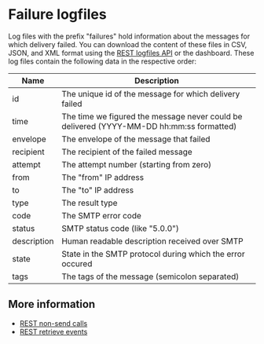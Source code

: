 # Failure logfiles

Log files with the prefix "failures" hold information about the messages
for which delivery failed. You can download the content of these files
in CSV, JSON, and XML format using the [REST logfiles API](rest-logfiles)
or the dashboard. These log files contain the following data in the respective
order:

| Name        | Description                                                                             |
| ----------- | --------------------------------------------------------------------------------------- |
| id          | The unique id of the message for which delivery failed                                  |
| time        | The time we figured the message never could be delivered (YYYY-MM-DD hh:mm:ss formatted)|
| envelope    | The envelope of the message that failed                                                 |
| recipient   | The recipient of the failed message                                                     |
| attempt     | The attempt number (starting from zero)                                                 |
| from        | The "from" IP address                                                                   |
| to          | The "to" IP address                                                                     |
| type        | The result type                                                                         |
| code        | The SMTP error code                                                                     |
| status      | SMTP status code (like "5.0.0")                                                         |
| description | Human readable description received over SMTP                                           |
| state       | State in the SMTP protocol during which the error occured                               |
| tags        | The tags of the message (semicolon separated)                                           |

## More information

* [REST non-send calls](./rest-other-calls)
* [REST retrieve events](./rest-events)

